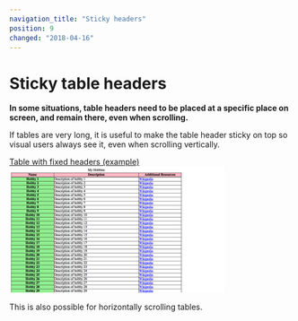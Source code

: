 ```yaml
---
navigation_title: "Sticky headers"
position: 9
changed: "2018-04-16"
---
```


# Sticky table headers

**In some situations, table headers need to be placed at a specific place on screen, and remain there, even when scrolling.**

If tables are very long, it is useful to make the table header sticky on top so visual users always see it, even when scrolling vertically.

[Table with fixed headers (example) ![Preview](_examples/table-with-fixed-headers/_preview.png)](_examples/table-with-fixed-headers)

This is also possible for horizontally scrolling tables.
